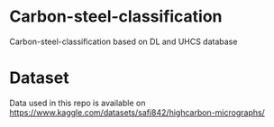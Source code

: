 # Carbon-steel-classification
Carbon-steel-classification based on DL and UHCS database 
# Dataset 
Data used in this repo is available on https://www.kaggle.com/datasets/safi842/highcarbon-micrographs/
